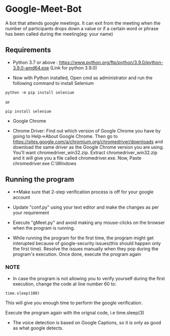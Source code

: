 # Google-Meet-Bot
A bot that attends google meetings. It can exit from the meeting when the number of participants drops down a value or if a certain word or phrase has been called during the meeting(eg: your name)

## Requirements
* Python 3.7 or above : https://www.python.org/ftp/python/3.9.0/python-3.9.0-amd64.exe (Link for python 3.9.0)
   
* Now with Python installed, Open cmd as administrator and run the following command to install Selenium   
      
```
python -m pip install selenium
```
or
```
pip install selenium
```

* Google Chrome

* Chrome Driver: Find out which version of Google Chrome you have by going to Help->About Google Chrome. Then go to https://sites.google.com/a/chromium.org/chromedriver/downloads and download the same driver as the Google Chrome version you are using. You’ll want chromedriver_win32.zip. Extract chromedriver_win32.zip and it will give you a file called chromedriver.exe. Now, Paste chromedriver.exe C:\Windows


## Running the program
* **Make sure that 2-step verification process is off for your google account

* Update "conf.py" using your text editor and make the changes as per your requirement

* Execute "gMeet.py" and avoid making any mouse-clicks on the browser when the program is running.

* While running the program for the first time, the program might get interupted because of google-security issues(this should happen only the first time). Resolve the issues manually when they pop during the program's execution. Once done, execute the program again


### NOTE
* In case the program is not allowing you to verify yourself during the first execution, change the code at line number 60 to:

```
time.sleep(100)
```

This will give you enough time to perform the google verification.

Execute the program again with the orignal code, i.e time.sleep(3)


* The voice detection is based on Google Captions, so it is only as good as what google detects.

